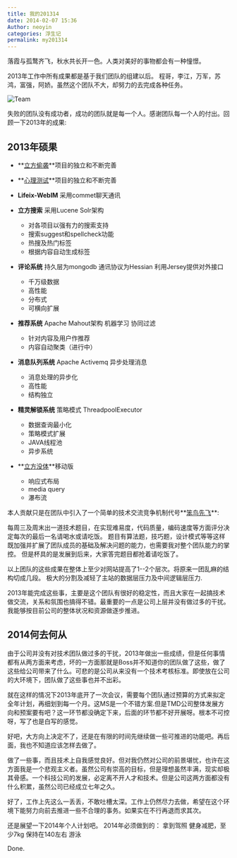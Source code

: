 ```yaml
---
title: 我的201314
date: 2014-02-07 15:36
Author: neoyin
categories: 浮生记
permalink: my201314
---
```


落霞与孤鹜齐飞，秋水共长开一色。人类对美好的事物都会有一种憧憬。

2013年工作中所有成果都是基于我们团队的组建以后。
程哥，李江，万军，苏鸿，富强，阿娇。虽然这个团队不大，却努力的去完成各种任务。

![Team](http://h.hiphotos.bdimg.com/album/s=550;q=90;c=xiangce,100,100/sign=b5603c1f89d4b31cf43c94beb7ed5642/2f738bd4b31c87015e0695ba257f9e2f0708ff3e.jpg?referer=bc9b7f4e4d4a20a4680908f739d4&x=.jpg)

失败的团队没有成功者，成功的团队就是每一个人。感谢团队每一个人的付出。回顾一下2013年的成果:

<!-- more -->

2013年硕果
----------

-   **[立方偷袭](http://sneak.l99.com/)**项目的独立和不断完善
-   **[心理测试](http://mentaltest.l99.com/Test_allTest.action)**项目的独立和不断完善
-   **Lifeix-WebIM** 采用commet聊天通讯
-   **立方搜索** 采用Lucene Solr架构
    -   对各项目以强有力的搜索支持
    -   搜索suggest和spellcheck功能
    -   热搜及热门标签
    -   根据内容自动生成标签

-   **评论系统** 持久层为mongodb 通讯协议为Hessian
    利用Jersey提供对外接口
    -   千万级数据
    -   高性能
    -   分布式
    -   可横向扩展

-   **推荐系统** Apache Mahout架构 机器学习 协同过滤
    -   针对内容及用户作推荐
    -   内容自动聚类（进行中）

-   **消息队列系统** Apache Activemq 异步处理消息
    -   消息处理的异步化
    -   高性能
    -   结构独立

-   **精灵解锁系统** 策略模式 ThreadpoolExecutor
    -   数据查询最小化
    -   策略模式扩展
    -   JAVA线程池
    -   异步系统

-   **[立方没体](http://www.l99.com/media)**移动版
    -   响应式布局
    -   media query
    -   瀑布流

本人贡献只是在团队中引入了一个简单的技术交流竞争机制代号**[笨鸟先飞](https://github.com/neoyin/early-birds)**:

每周三及周末出一道技术题目，在实现难易度，代码质量，编码速度等方面评分决定每次的最后一名请喝水或请吃饭。
题目有算法题，技巧题，设计模式等等这样既加强并扩展了团队成员的基础及解决问题的能力，也需要我对整个团队能力的掌控。
但是杯具的是发展到后来，大家答完题目都抢着请吃饭了。

以上团队的这些成果在整体上至少对网站提高了1--2个层次。将原来一团乱麻的结构切成几段。
极大的分割及减轻了主站的数据层压力及中间逻辑层压力.

2013年能完成这些事，主要是这个团队有很好的稳定性，而且大家在一起搞技术做交流，关系和氛围也搞得不错。最重要的一点是公司上层并没有做过多的干扰。我能够按目前公司的整体状况和资源做逐步推进。

2014何去何从
------------

由于公司并没有对技术团队做过多的干扰，2013年做出一些成绩，但是任何事情都有从两方面来考虑，坏的一方面那就是Boss并不知道你的团队做了这些，做了这些给公司带来了什么。可悲的是公司从来没有一个技术考核标准。即使放在公司的大环境下，团队做了这些事也并不出彩。

就在这样的情况下2013年底开了一次会议，需要每个团队通过预算的方式来拟定全年计划，再细划到每一个月。这MS是一个不错方案.但是TMD公司整体发展方向和预案要有吧？这一环节都没确定下来，后面的环节都不好开展呀。根本不可控呀，写了也是白写的感觉。

好吧，大方向上决定不了，还是在有限的时间先继续做一些可推进的功能吧。再后面，我也不知道应该怎样去做了。

做了一些事，而且技术上自我感觉良好。但对我仍然对公司的前景堪忧，也许在这方面我是一个悲观主义者。虽然公司有崇高的目标，但是理想虽然丰满，现实却极其骨感。一个科技公司的发展，必定离不开人才和技术。但是公司这两方面都没有什么积累，虽然公司已经成立七年之久。

好了，工作上先这么一丢丢，不敢吐槽太深。工作上仍然尽力去做，希望在这个环境下能努力向前去推进一些不合理的事务。如果实在不行再退而求其次。

还是展望一下2014年个人计划吧。 2014年必须做到的： 拿到驾照
健身减肥，至少7kg 保持在140左右 游泳

Done.
